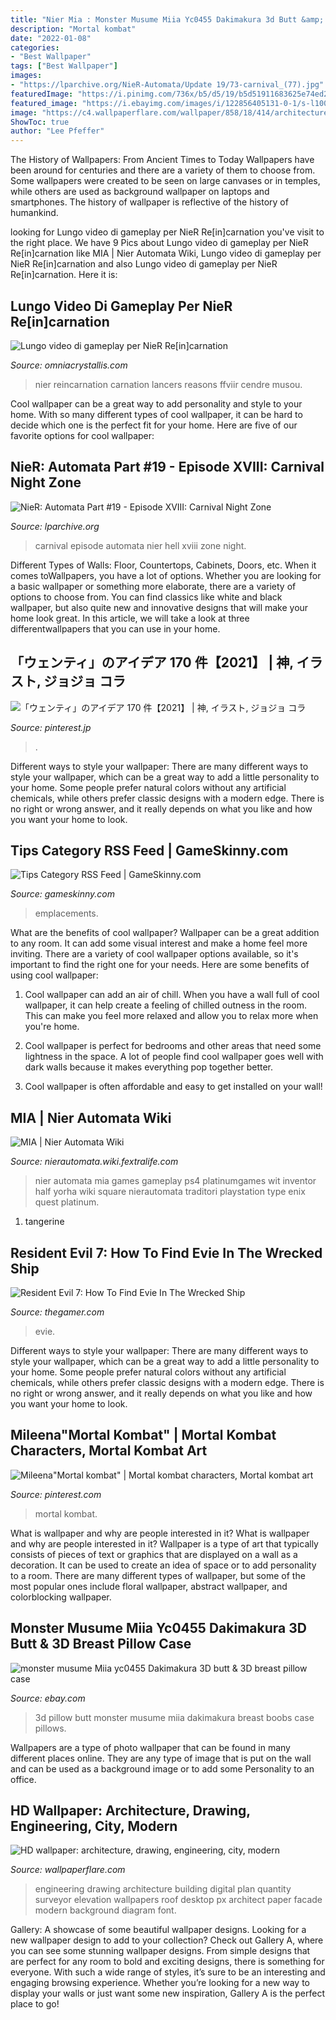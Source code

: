 ```yaml
---
title: "Nier Mia : Monster Musume Miia Yc0455 Dakimakura 3d Butt &amp; 3d Breast Pillow Case"
description: "Mortal kombat"
date: "2022-01-08"
categories:
- "Best Wallpaper"
tags: ["Best Wallpaper"]
images:
- "https://lparchive.org/NieR-Automata/Update 19/73-carnival_(77).jpg"
featuredImage: "https://i.pinimg.com/736x/b5/d5/19/b5d51911683625e74ed2f4ee8a0abb33--mortal-kombat-video-game.jpg"
featured_image: "https://i.ebayimg.com/images/i/122856405131-0-1/s-l1000.jpg"
image: "https://c4.wallpaperflare.com/wallpaper/858/18/414/architecture-engineering-digital-art-house-wallpaper-thumb.jpg"
ShowToc: true
author: "Lee Pfeffer"
---
```



The History of Wallpapers: From Ancient Times to Today
Wallpapers have been around for centuries and there are a variety of them to choose from. Some wallpapers were created to be seen on large canvases or in temples, while others are used as background wallpaper on laptops and smartphones. The history of wallpaper is reflective of the history of humankind.

	

		
looking for Lungo video di gameplay per NieR Re[in]carnation you've visit to the right place. We have 9 Pics about Lungo video di gameplay per NieR Re[in]carnation like MIA | Nier Automata Wiki, Lungo video di gameplay per NieR Re[in]carnation and also Lungo video di gameplay per NieR Re[in]carnation. Here it is:
		
    
## Lungo Video Di Gameplay Per NieR Re[in]carnation

<img loading=lazy src="https://www.omniacrystallis.com/wp-content/uploads/2020/07/nier-reincarnation-art34.jpg" onerror="this.onerror=null;this.src='https://tse3.mm.bing.net/th?id=OIP.nDlkiBFIAq1Yq6XMZO2nrwHaHa&amp;pid=15.1';" alt="Lungo video di gameplay per NieR Re[in]carnation">

_Source: omniacrystallis.com_

>nier reincarnation carnation lancers reasons ffviir cendre musou. 

	

Cool wallpaper can be a great way to add personality and style to your home. With so many different types of cool wallpaper, it can be hard to decide which one is the perfect fit for your home. Here are five of our favorite options for cool wallpaper: 

    
## NieR: Automata Part #19 - Episode XVIII: Carnival Night Zone

<img loading=lazy src="https://lparchive.org/NieR-Automata/Update 19/73-carnival_(77).jpg" onerror="this.onerror=null;this.src='https://tse2.mm.bing.net/th?id=OIP.3i8GM19e9inJj6hk2sjAigHaEK&amp;pid=15.1';" alt="NieR: Automata Part #19 - Episode XVIII: Carnival Night Zone">

_Source: lparchive.org_

>carnival episode automata nier hell xviii zone night. 

	

Different Types of Walls: Floor, Countertops, Cabinets, Doors, etc.
When it comes toWallpapers, you have a lot of options. Whether you are looking for a basic wallpaper or something more elaborate, there are a variety of options to choose from. You can find classics like white and black wallpaper, but also quite new and innovative designs that will make your home look great. In this article, we will take a look at three differentwallpapers that you can use in your home.

    
## 「ウェンティ」のアイデア 170 件【2021】 | 神, イラスト, ジョジョ コラ

<img loading=lazy src="https://i.pinimg.com/474x/96/eb/32/96eb3203a4f0b516658790827160cfd5.jpg" onerror="this.onerror=null;this.src='https://tse2.mm.bing.net/th?id=OIP.tK9sV_EWya48FL_oB66wfgAAAA&amp;pid=15.1';" alt="「ウェンティ」のアイデア 170 件【2021】 | 神, イラスト, ジョジョ コラ">

_Source: pinterest.jp_

>. 

	

Different ways to style your wallpaper:
There are many different ways to style your wallpaper, which can be a great way to add a little personality to your home. Some people prefer natural colors without any artificial chemicals, while others prefer classic designs with a modern edge. There is no right or wrong answer, and it really depends on what you like and how you want your home to look.

    
## Tips Category RSS Feed | GameSkinny.com

<img loading=lazy src="https://res.cloudinary.com/lmn/image/upload/c_limit,h_360,w_640/e_sharpen:100/f_auto,fl_lossy,q_auto/v1/gameskinnyc/f/i/l/file-b019f.jpg" onerror="this.onerror=null;this.src='https://tse4.mm.bing.net/th?id=OIP.P5m4UxRD1RMoCbmN_-dATQHaEK&amp;pid=15.1';" alt="Tips Category RSS Feed | GameSkinny.com">

_Source: gameskinny.com_

>emplacements. 

	

What are the benefits of cool wallpaper?
Wallpaper can be a great addition to any room. It can add some visual interest and make a home feel more inviting. There are a variety of cool wallpaper options available, so it's important to find the right one for your needs. Here are some benefits of using cool wallpaper: 
1. Cool wallpaper can add an air of chill. When you have a wall full of cool wallpaper, it can help create a feeling of chilled outness in the room. This can make you feel more relaxed and allow you to relax more when you're home. 

2. Cool wallpaper is perfect for bedrooms and other areas that need some lightness in the space. A lot of people find cool wallpaper goes well with dark walls because it makes everything pop together better. 

3. Cool wallpaper is often affordable and easy to get installed on your wall!

    
## MIA | Nier Automata Wiki

<img loading=lazy src="https://nierautomata.wiki.fextralife.com/file/Nier-Automata/nier 3.jpg" onerror="this.onerror=null;this.src='https://tse4.mm.bing.net/th?id=OIP.7-KMCvQ6dWeFwyheKBVC0wHaEJ&amp;pid=15.1';" alt="MIA | Nier Automata Wiki">

_Source: nierautomata.wiki.fextralife.com_

>nier automata mia games gameplay ps4 platinumgames wit inventor half yorha wiki square nierautomata traditori playstation type enix quest platinum. 

	

1. tangerine 

    
## Resident Evil 7: How To Find Evie In The Wrecked Ship

<img loading=lazy src="https://static1.thegamerimages.com/wordpress/wp-content/uploads/2021/01/Resident-Evil-7-Mia.jpg" onerror="this.onerror=null;this.src='https://tse3.mm.bing.net/th?id=OIP.XudCRZD4PP4WcsiYB6WChgHaD5&amp;pid=15.1';" alt="Resident Evil 7: How To Find Evie In The Wrecked Ship">

_Source: thegamer.com_

>evie. 

	

Different ways to style your wallpaper:
There are many different ways to style your wallpaper, which can be a great way to add a little personality to your home. Some people prefer natural colors without any artificial chemicals, while others prefer classic designs with a modern edge. There is no right or wrong answer, and it really depends on what you like and how you want your home to look.

    
## Mileena&quot;Mortal Kombat&quot; | Mortal Kombat Characters, Mortal Kombat Art

<img loading=lazy src="https://i.pinimg.com/736x/b5/d5/19/b5d51911683625e74ed2f4ee8a0abb33--mortal-kombat-video-game.jpg" onerror="this.onerror=null;this.src='https://tse4.mm.bing.net/th?id=OIP.yPuCpsHCyEmQ-kqumXg3_QHaNL&amp;pid=15.1';" alt="Mileena&quot;Mortal kombat&quot; | Mortal kombat characters, Mortal kombat art">

_Source: pinterest.com_

>mortal kombat. 

	

What is wallpaper and why are people interested in it?
What is wallpaper and why are people interested in it?
Wallpaper is a type of art that typically consists of pieces of text or graphics that are displayed on a wall as a decoration. It can be used to create an idea of space or to add personality to a room. There are many different types of wallpaper, but some of the most popular ones include floral wallpaper, abstract wallpaper, and colorblocking wallpaper.

    
## Monster Musume Miia Yc0455 Dakimakura 3D Butt &amp; 3D Breast Pillow Case

<img loading=lazy src="https://i.ebayimg.com/images/i/122856405131-0-1/s-l1000.jpg" onerror="this.onerror=null;this.src='https://tse1.mm.bing.net/th?id=OIP.f0pfvKwmk9wK1PNjYomxYAHaLA&amp;pid=15.1';" alt="monster musume Miia yc0455 Dakimakura 3D butt &amp; 3D breast pillow case">

_Source: ebay.com_

>3d pillow butt monster musume miia dakimakura breast boobs case pillows. 

	



Wallpapers are a type of photo wallpaper that can be found in many different places online. They are any type of image that is put on the wall and can be used as a background image or to add some Personality to an office.

    
## HD Wallpaper: Architecture, Drawing, Engineering, City, Modern

<img loading=lazy src="https://c4.wallpaperflare.com/wallpaper/858/18/414/architecture-engineering-digital-art-house-wallpaper-thumb.jpg" onerror="this.onerror=null;this.src='https://tse3.mm.bing.net/th?id=OIP.FTb6yEnDAED9lyVTPTuilwHaEM&amp;pid=15.1';" alt="HD wallpaper: architecture, drawing, engineering, city, modern">

_Source: wallpaperflare.com_

>engineering drawing architecture building digital plan quantity surveyor elevation wallpapers roof desktop px architect paper facade modern background diagram font. 

	

Gallery: A showcase of some beautiful wallpaper designs.
Looking for a new wallpaper design to add to your collection? Check out Gallery A, where you can see some stunning wallpaper designs. From simple designs that are perfect for any room to bold and exciting designs, there is something for everyone. With such a wide range of styles, it’s sure to be an interesting and engaging browsing experience. Whether you’re looking for a new way to display your walls or just want some new inspiration, Gallery A is the perfect place to go!





	
	
